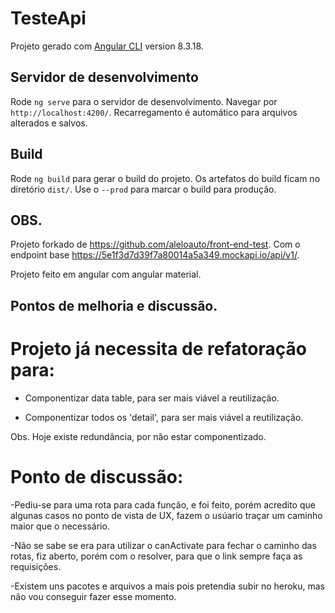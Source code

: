 # TesteApi

Projeto gerado com [Angular CLI](https://github.com/angular/angular-cli) version 8.3.18.

## Servidor de desenvolvimento

Rode `ng serve` para o servidor de desenvolvimento. Navegar por `http://localhost:4200/`. Recarregamento é automático para arquivos alterados e salvos.


## Build

Rode `ng build` para gerar o build do projeto. Os artefatos do build ficam no diretório `dist/`. Use o `--prod` para marcar o build para produção.

## OBS.

Projeto forkado de https://github.com/aleloauto/front-end-test.
Com o endpoint base https://5e1f3d7d39f7a80014a5a349.mockapi.io/api/v1/.

Projeto feito em angular com angular material.

## Pontos de melhoria e discussão.

# Projeto já necessita de refatoração para:

- Componentizar data table, para ser mais viável a reutilização.

- Componentizar todos os 'detail', para ser mais viável a reutilização.

Obs. Hoje existe redundância, por não estar componentizado.


# Ponto de discussão:

-Pediu-se para uma rota para cada função, e foi feito, porém acredito que algunas casos no ponto de vista de UX, fazem o usúario traçar um caminho maior que o necessário.

-Não se sabe se era para utilizar o canActivate para fechar o caminho das rotas, fiz aberto, porém com o resolver, para que o link sempre faça as requisições.

-Existem uns pacotes e arquivos a mais pois pretendia subir no heroku, mas não vou conseguir fazer esse momento.




